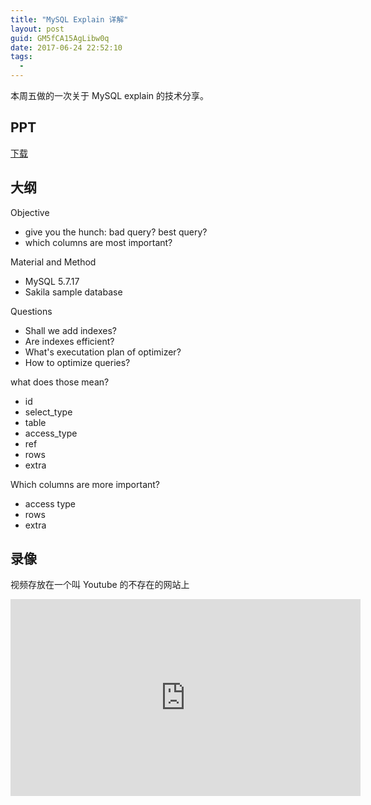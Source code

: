 ```yaml
---
title: "MySQL Explain 详解"
layout: post
guid: GM5fCA15AgLibw0q
date: 2017-06-24 22:52:10
tags:
  -
---
```


本周五做的一次关于 MySQL explain 的技术分享。


## PPT

[下载](https://speakerdeck.com/xiaoronglv/understanding-mysql-explain)

<script async class="speakerdeck-embed" data-id="c12fac76b5304395a6c7c87f8e9b618a" data-ratio="1.41436464088398" src="//speakerdeck.com/assets/embed.js"></script>


## 大纲

Objective

- give you the hunch: bad query? best query?
- which columns are most important?


Material and Method

- MySQL 5.7.17
- Sakila sample database


Questions

- Shall we add indexes?
- Are indexes efficient?
- What's executation plan of optimizer?
- How to optimize queries?


what does those mean?

- id
- select_type
- table
- access_type
- ref
- rows
- extra


Which columns are more important?

- access type
- rows
- extra


## 录像

视频存放在一个叫 Youtube 的不存在的网站上

<iframe width="560" height="315" src="https://www.youtube.com/embed/3U-qFPlCLlM" frameborder="0" allowfullscreen></iframe>
